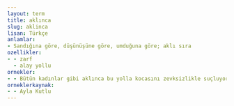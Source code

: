 ```yaml
---
layout: term
title: aklınca
slug: aklinca
lisan: Türkçe
anlamlar:
- Sandığına göre, düşünüşüne göre, umduğuna göre; aklı sıra
ozellikler:
- - zarf
  - alay yollu
ornekler:
- - Bütün kadınlar gibi aklınca bu yolla kocasını zevksizlikle suçluyordu.
orneklerkaynak:
- - Ayla Kutlu
---
```

